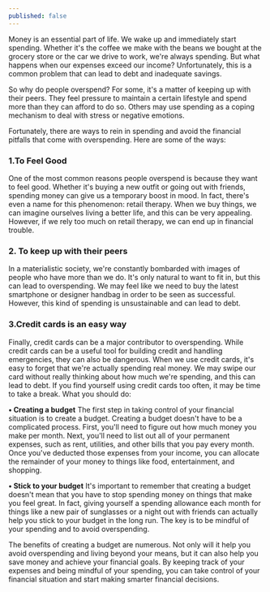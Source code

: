 ```yaml
---
published: false
---
```

Money is an essential part of life. We wake up and immediately start spending. Whether it's the coffee we make with the beans we bought at the grocery store or the car we drive to work, we're always spending. But what happens when our expenses exceed our income? Unfortunately, this is a common problem that can lead to debt and inadequate savings.

So why do people overspend? For some, it's a matter of keeping up with their peers. They feel pressure to maintain a certain lifestyle and spend more than they can afford to do so. Others may use spending as a coping mechanism to deal with stress or negative emotions.

Fortunately, there are ways to rein in spending and avoid the financial pitfalls that come with overspending. Here are some of the ways: 

### 1.To Feel Good
One of the most common reasons people overspend is because they want to feel good. Whether it's buying a new outfit or going out with friends, spending money can give us a temporary boost in mood. In fact, there's even a name for this phenomenon: retail therapy. When we buy things, we can imagine ourselves living a better life, and this can be very appealing. However, if we rely too much on retail therapy, we can end up in financial trouble.

### 2. To keep up with their peers
In a materialistic society, we're constantly bombarded with images of people who have more than we do. It's only natural to want to fit in, but this can lead to overspending. We may feel like we need to buy the latest smartphone or designer handbag in order to be seen as successful. However, this kind of spending is unsustainable and can lead to debt.

### 3.Credit cards is an easy way
Finally, credit cards can be a major contributor to overspending. While credit cards can be a useful tool for building credit and handling emergencies, they can also be dangerous. When we use credit cards, it's easy to forget that we're actually spending real money. We may swipe our card without really thinking about how much we're spending, and this can lead to debt. If you find yourself using credit cards too often, it may be time to take a break.
What you should do:

**•	Creating a budget**
The first step in taking control of your financial situation is to create a budget. Creating a budget doesn't have to be a complicated process. First, you'll need to figure out how much money you make per month. Next, you'll need to list out all of your permanent expenses, such as rent, utilities, and other bills that you pay every month. Once you've deducted those expenses from your income, you can allocate the remainder of your money to things like food, entertainment, and shopping.

**•	Stick to your budget**
It's important to remember that creating a budget doesn't mean that you have to stop spending money on things that make you feel great. In fact, giving yourself a spending allowance each month for things like a new pair of sunglasses or a night out with friends can actually help you stick to your budget in the long run. The key is to be mindful of your spending and to avoid overspending.

The benefits of creating a budget are numerous. Not only will it help you avoid overspending and living beyond your means, but it can also help you save money and achieve your financial goals. By keeping track of your expenses and being mindful of your spending, you can take control of your financial situation and start making smarter financial decisions.
